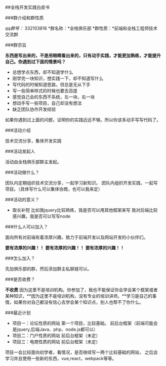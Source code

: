 
##全栈开发实践白皮书

###群介绍和群性质

*qq群号：* 332103816 
*群名称：*全栈俱乐部
*群性质：*前端和全栈工程师技术交流群

###群宗旨

**东西是写出来的，不是用眼睛看出来的，只有动手实践，才能更加熟练，才能提升自己。你遇到过下面的情景吗？**

- 总想学点东西，却不知道学什么
- 刚学完一块知识，想实践一下，却不知道写什么
- 写代码的时候知道思路，但总是无从下手
- 写一些简单样式的时候也要去百度
- 感觉自己会的东西不系统，左一块，右一块
- 想动手写一些项目，自己却没有想法
- 缺乏团队协作开发经验

如果你遇到过上面的问题，证明你的实践远远不够。所以你该多动手写写代码了。

###活动介绍

技术交流分享，集体开发实践

###活动发起人

活动由全栈俱乐部群主发起。

###活动做什么？

团队内定期组织技术交流分享，一起学习新知识。
团队内组织开发实践，一起写项目。（具体写什么可以集体协商，也可以我来定）

###活动的意义？

- 取长补短
比如我jquery比较熟练，我是否可以用其他框架来写
我对后端比较感兴趣，我是否可以写写node

###什么人可以加入？

面向所有对前端有着浓厚兴趣，致力于前端开发以及网站开发的小伙伴们。

**要有浓厚的兴趣！！**
**要有浓厚的兴趣！！**
**要有浓厚的兴趣！！**

###怎么加入？

先加俱乐部的群，然后添加群主私聊就可以。

###是否收费？

**不收费**
因为这里不是培训机构。你参加了，我也不能保证你会学会某个框架或者某种知识，**因为这里不是培训机构，没有专业的培训讲师。**学习是自己的事情，如果你对自己都没有信心去学会某个知识点，别人也帮不了你什么。

###最近计划

- 项目一：论坛性质的网站
第一个项目，比较基础。
前后台框架（前端可能会是jquery,后端Java、php、node.js都可以）
- 项目二：门户性质的网站
前后台框架（未定）
- 项目三：电商性质的网站
前后台框架（未定）

项目一会比较面向初学者，看情况，是否继续写一两个比较基础的网站，
之后会学习并且使用一些新的东西，vue,react，webpack等等。
